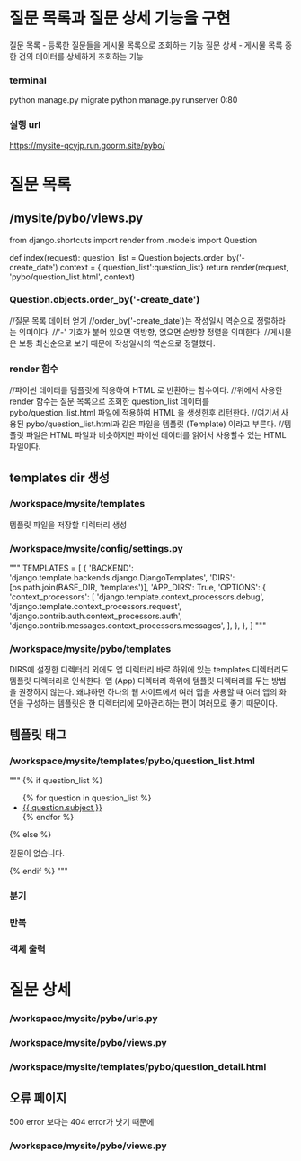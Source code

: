 # 질문 목록과 질문 상세 기능을 구현
질문 목록 ‑ 등록한 질문들을 게시물 목록으로 조회하는 기능
질문 상세 ‑ 게시물 목록 중 한 건의 데이터를 상세하게 조회하는 기능

### terminal
python manage.py migrate
python manage.py runserver 0:80

### 실행 url
https://mysite-qcyjp.run.goorm.site/pybo/

# 질문 목록

## /mysite/pybo/views.py
from django.shortcuts import render
from .models import Question

def index(request):
    question_list = Question.bojects.order_by('-create_date')
    context = {'question_list':question_list}
    return render(request, 'pybo/question_list.html', context)

### Question.objects.order_by('-create_date')
//질문 목록 데이터 얻기
//order_by('-create_date')는 작성일시 역순으로 정렬하라는 의미이다.
//'-' 기호가 붙어 있으면 역방향, 없으면 순방향 정렬을 의미한다.
//게시물은 보통 최신순으로 보기 때문에 작성일시의 역순으로 정렬했다.

### render 함수
//파이썬 데이터를 템플릿에 적용하여 HTML 로 반환하는 함수이다.
//위에서 사용한 render 함수는 질문 목록으로 조회한 question_list 데이터를 pybo/question_list.html 파일에 적용하여 HTML 을 생성한후 리턴한다. 
//여기서 사용된 pybo/question_list.html과 같은 파일을 템플릿 (Template) 이라고 부른다. 
//템플릿 파일은 HTML 파일과 비슷하지만 파이썬 데이터를 읽어서 사용할수 있는 HTML 파일이다.

## templates dir 생성
### /workspace/mysite/templates
템플릿 파일을 저장할 디렉터리 생성


### /workspace/mysite/config/settings.py
"""
TEMPLATES = [
    {
        'BACKEND': 'django.template.backends.django.DjangoTemplates',
        'DIRS': [os.path.join(BASE_DIR, 'templates')],
        'APP_DIRS': True,
        'OPTIONS': {
            'context_processors': [
                'django.template.context_processors.debug',
                'django.template.context_processors.request',
                'django.contrib.auth.context_processors.auth',
                'django.contrib.messages.context_processors.messages',
            ],
        },
    },
]
"""


### /workspace/mysite/pybo/templates
DIRS에 설정한 디렉터리 외에도 앱 디렉터리 바로 하위에 있는 templates 디렉터리도 템플릿 디렉터리로 인식한다.
앱 (App) 디렉터리 하위에 템플릿 디렉터리를 두는 방법을 권장하지 않는다. 왜냐하면 하나의 웹 사이트에서 여러 앱을 사용할 때 여러 앱의 화면을 구성하는 템플릿은 한 디렉터리에 모아관리하는 편이 여러모로 좋기 때문이다.

## 템플릿 태그
### /workspace/mysite/templates/pybo/question_list.html
"""
{% if question_list %}
    <ul>
    {% for question in question_list %}
        <li><a href="/pybo/{{ question.id }}/">{{ question.subject }}</a></li>
    {% endfor %}
    </ul>
{% else %}
    <p>질문이 없습니다.</p>
{% endif %}
"""

### 분기
### 반복
### 객체 출력

# 질문 상세

### /workspace/mysite/pybo/urls.py
### /workspace/mysite/pybo/views.py
### /workspace/mysite/templates/pybo/question_detail.html

## 오류 페이지
500 error 보다는 404 error가 낫기 때문에
### /workspace/mysite/pybo/views.py